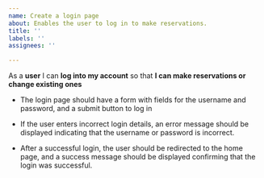 ```yaml
---
name: Create a login page
about: Enables the user to log in to make reservations.
title: ''
labels: ''
assignees: ''

---
```


As a **user** I can **log into my account** so that **I can make reservations or change existing ones**

- The login page should have a form with fields for the username and password, and a submit button to log in

- If the user enters incorrect login details, an error message should be displayed indicating that the username or password is incorrect.

- After a successful login, the user should be redirected to the home page, and a success message should be displayed confirming that the login was successful.
